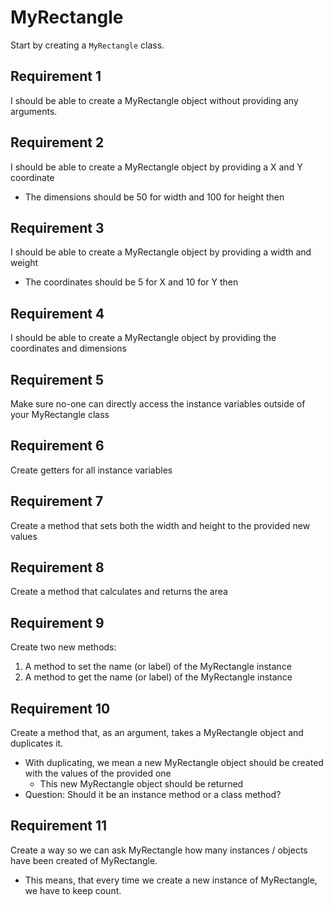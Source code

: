 # MyRectangle

Start by creating a `MyRectangle` class.

## Requirement 1
I should be able to create a MyRectangle object without providing any arguments.

## Requirement 2
I should be able to create a MyRectangle object by providing a X and Y coordinate
- The dimensions should be 50 for width and 100 for height then

## Requirement 3
I should be able to create a MyRectangle object by providing a width and weight
- The coordinates should be 5 for X and 10 for Y then

## Requirement 4
I should be able to create a MyRectangle object by providing the coordinates and dimensions

## Requirement 5
Make sure no-one can directly access the instance variables outside of your MyRectangle class

## Requirement 6
Create getters for all instance variables

## Requirement 7
Create a method that sets both the width and height to the provided new values

## Requirement 8
Create a method that calculates and returns the area

## Requirement 9
Create two new methods:
1. A method to set the name (or label) of the MyRectangle instance
2. A method to get the name (or label) of the MyRectangle instance

## Requirement 10
Create a method that, as an argument, takes a MyRectangle object and duplicates it.
- With duplicating, we mean a new MyRectangle object should be created with the values of the provided one
    - This new MyRectangle object should be returned
- Question: Should it be an instance method or a class method?

## Requirement 11
Create a way so we can ask MyRectangle how many instances / objects have been created of MyRectangle.
- This means, that every time we create a new instance of MyRectangle, we have to keep count.
